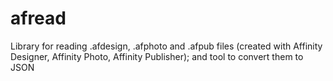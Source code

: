 # afread
Library for reading .afdesign, .afphoto and .afpub files (created with Affinity Designer, Affinity Photo, Affinity Publisher); and tool to convert them to JSON
